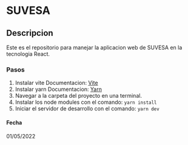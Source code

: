 # SUVESA

## Descripcion
Este es el repositorio para manejar la aplicacion web de SUVESA en la tecnologia React.

### Pasos

1. Instalar vite Documentacion: [Vite](https://vitejs.dev/guide/)
2. Instalar yarn Documentacion:  [Yarn](https://yarnpkg.com/)
3. Navegar a la carpeta del proyecto en una terminal.
4. Instalar los node modules con el comando: ``` yarn install ```
5. Iniciar el servidor de desarrollo con el comando: ``` yarn dev ```

#### Fecha
01/05/2022